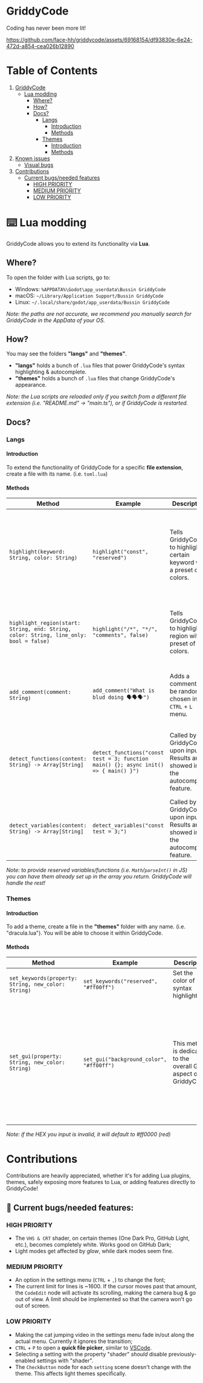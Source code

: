 # GriddyCode
Coding has never been more lit!


https://github.com/face-hh/griddycode/assets/69168154/df93830e-6e24-472d-a854-cea026b12890




# Table of Contents
1. [GriddyCode](#griddycode)
   - [Lua modding](#lua-modding)
	  - [Where?](#where)
	  - [How?](#how)
	  - [Docs?](#docs)
		 - [Langs](#langs)
			- [Introduction](#introduction)
			- [Methods](#methods)
		 - [Themes](#themes)
			- [Introduction](#introduction-1)
			- [Methods](#methods-1)
2. [Known issues](#known-issues)
   - [Visual bugs](#visual-bugs)
3. [Contributions](#contributions)
   - [Current bugs/needed features](#current-bugsneeded-features)
	  - [HIGH PRIORITY](#high-priority)
	  - [MEDIUM PRIORITY](#medium-priority)
	  - [LOW PRIORITY](#low-priority)


# ⌨️ Lua modding
GriddyCode allows you to extend its functionality via **Lua**.

## Where?
To open the folder with Lua scripts, go to:
- Windows: `%APPDATA%\Godot\app_userdata\Bussin GriddyCode`
- macOS: `~/Library/Application Support/Bussin GriddyCode`
- Linux: `~/.local/share/godot/app_userdata/Bussin GriddyCode`

*Note: the paths are not accurate, we recommend you manually search for GriddyCode in the AppData of your OS.*

## How?
You may see the folders **"langs"** and **"themes"**.
- **"langs"** holds a bunch of `.lua` files that power GriddyCode's syntax highlighting & autocomplete.
- **"themes"** holds a bunch of `.lua` files that change GriddyCode's appearance.

*Note: the Lua scripts are reloaded only if you switch from a different file extension (i.e. "README.md" -> "main.ts"), or if GriddyCode is restarted.*

## Docs?
### Langs
#### Introduction
To extend the functionality of GriddyCode for a specific **file extension**, create a file with its name. (i.e. `toml.lua`)

#### Methods

| Method | Example | Description | Notes |
| -------- | -------- | -------- | -------- |
| `highlight(keyword: String, color: String)` | `highlight("const", "reserved")` | Tells GriddyCode to highlight a certain keyword with a preset of colors. | Available colors: `reserved`, `string`, `binary`, `symbol`, `variable`, `operator`, `comments`, `error`, `function`, `member` |
| `highlight_region(start: String, end: String, color: String, line_only: bool = false)` | `highlight("/*", "*/", "comments", false)` | Tells GriddyCode to highlight a region with a preset of colors. | The `start` must be a symbol. Due to Godot's limited functionality, you can't use RegEx. |
| `add_comment(comment: String)` | `add_comment("What is blud doing 🗣️🗣️🗣️")` | Adds a comment to be randomly chosen in the `CTRL` + `L` menu. | The username, profile picture, date, and likes are chosen by GriddyCode. |
| `detect_functions(content: String) -> Array[String]` | `detect_functions("const test = 3; function main() {}; async init() => { main() }")` | Called by GriddyCode upon input. Results are showed in the autocomplete feature. | This must be provided by the Lua script. It must return an array of strings (i.e. ["main", "init"]). |
| `detect_variables(content: String) -> Array[String]` | `detect_variables("const test = 3;")` | Called by GriddyCode upon input. Results are showed in the autocomplete feature. | This must be provided by the Lua script. It must return an array of strings (i.e. ["test"]). |

*Note: to provide reserved variables/functions (i.e. `Math`/`parseInt()` in JS) you can have them already set up in the array you return. GriddyCode will handle the rest!*
### Themes
#### Introduction
To add a theme, create a file in the **"themes"** folder with any name. (i.e. "dracula.lua"). You will be able to choose it within GriddyCode.

#### Methods
| Method | Example | Description | Notes |
| -------- | -------- | -------- | -------- |
| `set_keywords(property: String, new_color: String)` | `set_keywords("reserved", "#ff00ff")` | Set the color of syntax highlighting. | The second argument must be a hex, `#` being optional. Available colors/properties listed above at `langs`. |
| `set_gui(property: String, new_color: String)` | `set_gui("background_color", "#ff00ff")` | This method is dedicated to the overall GUI aspect of GriddyCode. | Available properties: `background_color`, `current_line_color`, `selection_color`, `font_color`, `word_highlighted_color`, `selection_background_color`. Properties except `background_color`, if not provided, will be set to a slightly modified version of `background_color`. Although possible, we don't recommend you rely on those & instead set all the values. |

*Note: if the HEX you input is invalid, it will default to #ff0000 (red)*

# Contributions
Contributions are heavily appreciated, whether it's for adding Lua plugins, themes, safely exposing more features to Lua, or adding features directly to GriddyCode!

## 🐛 Current bugs/needed features:
### HIGH PRIORITY
- The `VHS & CRT` shader, on certain themes (One Dark Pro, GitHub Light, etc.), becomes completely white. Works good on GitHub Dark;
- Light modes get affected by *glow*, while dark modes seem fine.

### MEDIUM PRIORITY
- An option in the settings menu (`CTRL` + `,`) to change the font;
- The current limit for lines is ~1600. If the cursor moves past that amount, the `CodeEdit` node will activate its scrolling, making the camera bug & go out of view. A limit should be implemented so that the camera won't go out of screen.

### LOW PRIORITY
- Making the cat jumping video in the settings menu fade in/out along the actual menu. Currently it ignores the transition;
- `CTRL` + `P` to open a **quick file picker**, similar to [VSCode](https://code.visualstudio.com/docs/editor/editingevolved#:~:text=Quick%20file%20navigation,-Tip%3A%20You%20can&text=VS%20Code%20provides%20two%20powerful,release%20Ctrl%20to%20open%20it.).
- Selecting a setting with the property "shader" *should* disable previously-enabled settings with "shader".
- The `CheckButton` node for each `setting` scene doesn't change with the theme. This affects light themes specifically.
